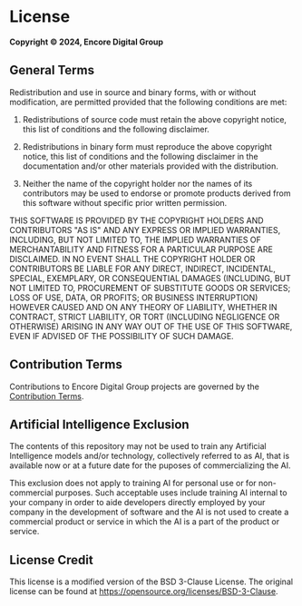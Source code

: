 # License

**Copyright &copy; 2024, Encore Digital Group**

## General Terms

Redistribution and use in source and binary forms, with or without
modification, are permitted provided that the following conditions are met:

1. Redistributions of source code must retain the above copyright notice, this
   list of conditions and the following disclaimer.

2. Redistributions in binary form must reproduce the above copyright notice,
   this list of conditions and the following disclaimer in the documentation
   and/or other materials provided with the distribution.

3. Neither the name of the copyright holder nor the names of its
   contributors may be used to endorse or promote products derived from
   this software without specific prior written permission.

THIS SOFTWARE IS PROVIDED BY THE COPYRIGHT HOLDERS AND CONTRIBUTORS "AS IS"
AND ANY EXPRESS OR IMPLIED WARRANTIES, INCLUDING, BUT NOT LIMITED TO, THE
IMPLIED WARRANTIES OF MERCHANTABILITY AND FITNESS FOR A PARTICULAR PURPOSE ARE
DISCLAIMED. IN NO EVENT SHALL THE COPYRIGHT HOLDER OR CONTRIBUTORS BE LIABLE
FOR ANY DIRECT, INDIRECT, INCIDENTAL, SPECIAL, EXEMPLARY, OR CONSEQUENTIAL
DAMAGES (INCLUDING, BUT NOT LIMITED TO, PROCUREMENT OF SUBSTITUTE GOODS OR
SERVICES; LOSS OF USE, DATA, OR PROFITS; OR BUSINESS INTERRUPTION) HOWEVER
CAUSED AND ON ANY THEORY OF LIABILITY, WHETHER IN CONTRACT, STRICT LIABILITY,
OR TORT (INCLUDING NEGLIGENCE OR OTHERWISE) ARISING IN ANY WAY OUT OF THE USE
OF THIS SOFTWARE, EVEN IF ADVISED OF THE POSSIBILITY OF SUCH DAMAGE.

## Contribution Terms

Contributions to Encore Digital Group projects are governed by the [Contribution Terms](CONTRIBUTING-TERMS.md).

## Artificial Intelligence Exclusion

The contents of this repository may not be used to train any Artificial Intelligence models and/or technology,
collectively referred to as AI, that is available now or at a future date for the puposes of commercializing the AI.

This exclusion does not apply to training AI for personal use or for non-commercial purposes.
Such acceptable uses include training AI internal to your company in order to aide developers
directly employed by your company in the development of software and the AI is not used to
create a commercial product or service in which the AI is a part of the product or service.

## License Credit

This license is a modified version of the BSD 3-Clause License. The original license can be found at
https://opensource.org/licenses/BSD-3-Clause.
